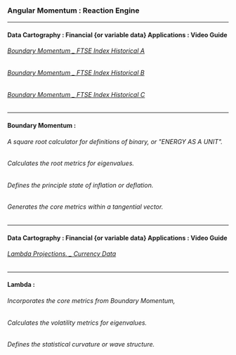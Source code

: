 ### Angular Momentum : Reaction Engine


 ---

#### Data Cartography : Financial {or variable data} Applications : Video Guide
###### [Boundary Momentum _ FTSE Index Historical A](https://shared-assets.adobe.com/link/4246eee8-fb02-47fc-4118-4f5858db4a8c) 
###### [Boundary Momentum _ FTSE Index Historical B](https://shared-assets.adobe.com/link/4b934d83-6e9b-4cf2-5234-45677f413fc7) 
###### [Boundary Momentum _ FTSE Index Historical C](https://shared-assets.adobe.com/link/bd597bce-9e65-413f-6473-f5858f018949) 

---

#### Boundary Momentum : 

###### A square root calculator for definitions of binary, or "ENERGY AS A UNIT". 
###### Calculates the root metrics for eigenvalues.
###### Defines the principle state of inflation or deflation. 
###### Generates the core metrics within a tangential vector.


---

#### Data Cartography : Financial {or variable data} Applications : Video Guide
###### [Lambda Projections. _ Currency Data](https://shared-assets.adobe.com/link/fe989b9b-9311-4e40-7de0-ba62c7a8c549) 

---

#### Lambda : 

###### Incorporates the core metrics from Boundary Momentum, 
###### Calculates the volatility metrics for eigenvalues. 
###### Defines the statistical curvature or wave structure.

